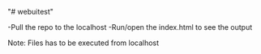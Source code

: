 "# webuitest" 

-Pull the repo to the localhost 
-Run/open the index.html to see the output

Note: Files has to be executed from localhost